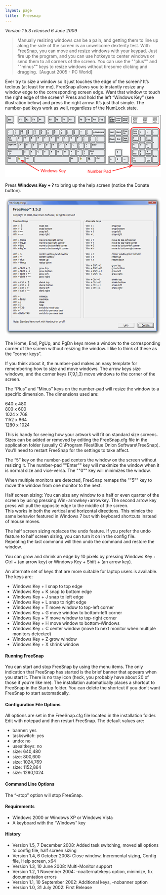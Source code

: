 ```yaml
---
layout: page  
title:  Freesnap
---
```

_Version 1.5.3 released 6 June 2009_

> Manually resizing windows can be a pain, and getting them to line up along the side of the screen is an unwelcome dexterity test.
> With FreeSnap, you can move and resize windows with your keypad.
> Just fire up the program, and you can use hotkeys to center windows or send them to all corners of the screen.
> You can use the ""plus"" and ""minus"" keys to resize windows without tiresome clicking and dragging.  [August 2005 - PC World]

Ever try to size a window so it just touches the edge of the screen? It’s tedious (at least for me).
FreeSnap allows you to instantly resize any window edge to the corresponding screen edge.
Want that window to touch the right edge of the screen?
Press and hold the left “Windows Key” (see illustration below) and press the right arrow.
It’s just that simple.
The number-pad keys work as well, regardless of the NumLock state.

![noborder](/cdn/images/freesnap/keyboard.png)

Press **Windows Key + ?** to bring up the help screen (notice the Donate button).

![noborder](/cdn/images/freesnap/freesnaphelp.png)

The Home, End, PgUp, and PgDn keys move a window to the corresponding corner of the screen without resizing the window.
I like to think of these as the “corner keys”.

If you think about it, the number-pad makes an easy template for remembering how to size and move windows.
The arrow keys size windows, and the corner keys (7,9,1,3) move windows to the corner of the screen.

The “Plus” and “Minus” keys on the number-pad will resize the window to a specific dimension. The dimensions used are:

640 x 480  
800 x 600  
1024 x 768  
1152 x 864  
1280 x 1024

This is handy for seeing how your artwork will fit on standard size screens. 
Sizes can be added or removed by editing the FreeSnap.cfg file in the application folder (usually C:\Program Files\Blue Onion Software\FreeSnap).
You'll need to restart FreeSnap for the settings to take affect.

The “5” key on the number-pad centers the window on the screen without resizing it.
The number-pad ""Enter"" key will maximize the window when it is normal size and vice-versa. The ""0"" key will minimizes the window.

When multiple monitors are detected, FreeSnap remaps the ""5"" key to move the window from one monitor to the next.

Half screen sizing: You can size any window to a half or even quarter of the screen by using pressing Win+arrowkey+arrowkey.
The second arrow key press will pull the opposite edge to the middle of the screen. \
This works in both the vertical and horizontal directions.
This mimics the same behavior featured in Windows 7 but with keyboard shortcuts instead of mouse moves.

The half screen sizing replaces the undo feature.
If you prefer the undo feature to half screen sizing, you can turn it on in the config file.
Repeating the last command will then undo the command and restore the window.

You can grow and shrink an edge by 10 pixels by pressing Windows Key + Ctrl + (an arrow key) or Windows Key + Shift + (an arrow key).

An alternate set of keys that are more suitable for laptop users is available. The keys are:

- Windows Key + I snap to top edge
-  Windows Key + K snap to bottom edge
- Windows Key + J snap to left edge
- Windows Key + L snap to right edge
- Windows Key + T move window to top-left corner
- Windows Key + G move window to bottom-left corner
- Windows Key + Y move window to top-right corner
- Windows Key + H move window to bottom-Windows
- Windows Key + C center window (move to next monitor when multiple monitors detected)
- Windows Key + Z grow window
- Windows Key + X shrink window

#### Running FreeSnap

You can start and stop FreeSnap by using the menu items.
The only indication that FreeSnap has started is the brief banner that appears when you start it.
There is no tray icon (heck, you probably have about 20 of those if you’re like me).
The installation automatically places a shortcut to FreeSnap in the Startup folder.
You can delete the shortcut if you don’t want FreeSnap to start automatically.

#### Configuration File Options

All options are set in the FreeSnap.cfg file located in the installation folder.
Edit with notepad and then restart FreeSnap. The default values are:

- banner: yes
- taskswitch: yes
- undo: no
- usealtkeys: no
- size: 640,480
- size: 800,600
- size: 1024,769
- size: 1152,864
- size: 1280,1024

#### Command Line Options

The “-stop” option will stop FreeSnap.

#### Requirements

- Windows 2000 or Windows XP or Windows Vista
- A keyboard with the “Windows” key

#### History

- Version 1.5, 7 December 2008: Added task switching, moved all options to config file, half screen sizing
- Version 1.4, 6 October 2008: Close window, Incremental sizing, Config file, Help screen, x64
- Version 1.3, 10 June 2008: Multi-Monitor support
- Version 1.2, 1 November 2004: -noalternatekeys option, minimize, fix documentation errors
- Version 1.1, 10 September 2002: Additional keys, -nobanner option
- Version 1.0, 31 July 2002: First Release